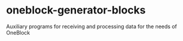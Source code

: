 # oneblock-generator-blocks
Auxiliary programs for receiving and processing data for the needs of OneBlock

